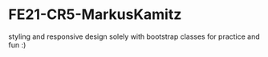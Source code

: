 # FE21-CR5-MarkusKamitz

styling and responsive design solely with bootstrap classes for practice and fun :)
